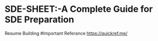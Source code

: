 # SDE-SHEET:-A Complete Guide for SDE Preparation
Resume Building
#Important Referance
https://quickref.me/
